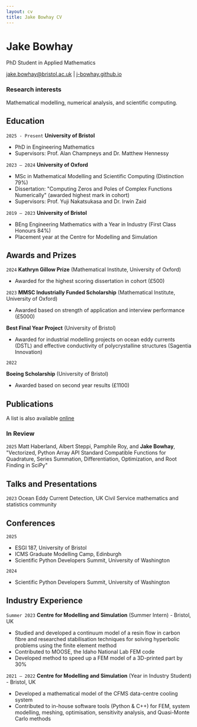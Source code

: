 ```yaml
---
layout: cv
title: Jake Bowhay CV
---
```

# Jake Bowhay
PhD Student in Applied Mathematics

<div id="webaddress">
<a href="mailto:jake.bowhay@bristol.ac.uk">jake.bowhay@bristol.ac.uk</a> |
<a href="https://j-bowhay.github.io/">j-bowhay.github.io</a>
</div>


### Research interests

Mathematical modelling, numerical analysis, and scientific computing.

## Education

`2025 - Present`
__University of Bristol__
- PhD in Engineering Mathematics
- Supervisors: Prof. Alan Champneys and Dr. Matthew Hennessy

`2023 – 2024`
__University of Oxford__
- MSc in Mathematical Modelling and Scientific Computing (Distinction 79%)
- Dissertation: "Computing Zeros and Poles of Complex Functions Numerically" (awarded highest mark in cohort)
- Supervisors: Prof. Yuji Nakatsukasa and Dr. Irwin Zaid

`2019 – 2023`
__University of Bristol__
-  BEng Engineering Mathematics with a Year in Industry (First Class Honours 84%)
- Placement year at the Centre for Modelling and Simulation



## Awards and Prizes

`2024`
__Kathryn Gillow Prize__ (Mathematical Institute, University of Oxford)
- Awarded for the highest scoring dissertation in cohort (£500)

`2023`
__MMSC Industrially Funded Scholarship__ (Mathematical Institute, University of Oxford)
- Awarded based on strength of application and interview performance (£5000)

__Best Final Year Project__ (University of Bristol)
- Awarded for industrial modelling projects on ocean eddy currents (DSTL) and effective conductivity of polycrystalline structures (Sagentia Innovation)

`2022`

__Boeing Scholarship__ (University of Bristol)
- Awarded based on second year results (£1100)



## Publications

A list is also available [online](https://scholar.google.com/citations?user=-lX3l3AAAAAJ&hl=en)

### In Review

`2025`
Matt Haberland, Albert Steppi, Pamphile Roy, and __Jake Bowhay__, "Vectorized, Python Array
API Standard Compatible Functions for Quadrature, Series Summation, Differentiation,
Optimization, and Root Finding in SciPy"

## Talks and Presentations

`2023`
Ocean Eddy Current Detection, UK Civil Service mathematics and statistics community

## Conferences

`2025`
- ESGI 187, University of Bristol
- ICMS Graduate Modelling Camp, Edinburgh
- Scientific Python Developers Summit, University of Washington

`2024`
- Scientific Python Developers Summit, University of Washington

## Industry Experience

`Summer 2023`
__Centre for Modelling and Simulation__ (Summer Intern) -  Bristol, UK
- Studied and developed a continuum model of a resin flow in carbon fibre and researched stabilisation techniques for solving hyperbolic problems using the finite element method
- Contributed to MOOSE, the Idaho National Lab FEM code
- Developed method to speed up a FEM model of a 3D-printed part by 30%

`2021 – 2022`
__Centre for Modelling and Simulation__ (Year in Industry Student) - Bristol, UK
- Developed a mathematical model of the CFMS data-centre cooling system
- Contributed to in-house software tools (Python \& C++) for FEM, system modelling, meshing, optimisation, sensitivity analysis, and Quasi-Monte Carlo methods
